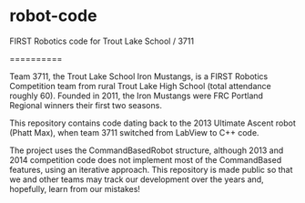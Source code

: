 robot-code
==========

FIRST Robotics code for Trout Lake School / 3711

==========

Team 3711, the Trout Lake School Iron Mustangs, is a FIRST Robotics Competition team from rural Trout Lake High School
(total attendance roughly 60). Founded in 2011, the Iron Mustangs were FRC Portland Regional winners their first two
seasons.

This repository contains code dating back to the 2013 Ultimate Ascent robot (Phatt Max), when team 3711 switched from
LabView to C++ code.

The project uses the CommandBasedRobot structure, although 2013 and 2014 competition code does not implement most of the
CommandBased features, using an iterative approach. This repository is made public so that we and other teams may track 
our development over the years and, hopefully, learn from our mistakes!

